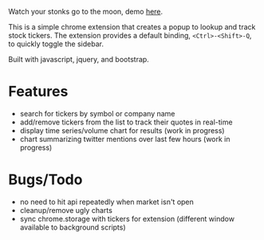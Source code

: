 Watch your stonks go to the moon, demo [here](https://nverno.github.io/stonks).

This is a simple chrome extension that creates a popup to lookup and track
stock tickers. The extension provides a default binding, `<Ctrl>-<Shift>-Q`, to
quickly toggle the sidebar.

Built with javascript, jquery, and bootstrap.

# Features

- search for tickers by symbol or company name
- add/remove tickers from the list to track their quotes in real-time
- display time series/volume chart for results (work in progress)
- chart summarizing twitter mentions over last few hours (work in progress)

# Bugs/Todo

- no need to hit api repeatedly when market isn't open
- cleanup/remove ugly charts
- sync chrome.storage with tickers for extension (different window available to
  background scripts)
